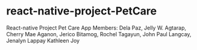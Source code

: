 # react-native-project-PetCare
React-native Project Pet Care App
Members:
Dela Paz, Jelly W.
Agtarap, Cherry Mae
Aganon, Jerico
Bitamog, Rochel
Tagayun, John Paul
Langcay, Jenalyn
Lappay Kathleen Joy
